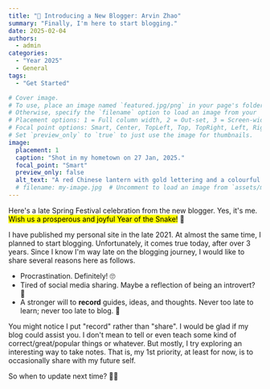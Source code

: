 ```yaml
---
title: "👋 Introducing a New Blogger: Arvin Zhao"
summary: "Finally, I'm here to start blogging."
date: 2025-02-04
authors:
  - admin
categories:
  - "Year 2025"
  - General
tags:
  - "Get Started"

# Cover image.
# To use, place an image named `featured.jpg/png` in your page's folder.
# Otherwise, specify the `filename` option to load an image from your `assets/media/` folder.
# Placement options: 1 = Full column width, 2 = Out-set, 3 = Screen-width
# Focal point options: Smart, Center, TopLeft, Top, TopRight, Left, Right, BottomLeft, Bottom, BottomRight
# Set `preview_only` to `true` to just use the image for thumbnails.
image:
  placement: 1
  caption: "Shot in my hometown on 27 Jan, 2025."
  focal_point: "Smart"
  preview_only: false
  alt_text: "A red Chinese lantern with gold lettering and a colourful figure, resting on snow."
  # filename: my-image.jpg  # Uncomment to load an image from `assets/media/` instead.
---
```


Here's a late Spring Festival celebration from the new blogger. Yes, it's me. <mark>Wish us a prosperous and joyful Year of the Snake!</mark> 🐍

I have published my personal site in the late 2021. At almost the same time, I planned to start blogging. Unfortunately, it comes true today, after over 3 years. Since I know I'm way late on the blogging journey, I would like to share several reasons here as follows.

- Procrastination. Definitely! 🙄
- Tired of social media sharing. Maybe a reflection of being an introvert? 👀
- A stronger will to **record** guides, ideas, and thoughts. Never too late to learn; never too late to blog. 🤠

You might notice I put "record" rather than "share". I would be glad if my blog could assist you. I don't mean to tell or even teach some kind of correct/great/popular things or whatever. But mostly, I try exploring an interesting way to take notes. That is, my 1st priority, at least for now, is to occasionally share with my future self.

So when to update next time? 💆‍♂️
